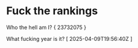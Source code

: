 # Fuck the rankings

Who the hell am I?
{ 23732075 }

What fucking year is it?
[ 2025-04-09T19:56:40Z ]
